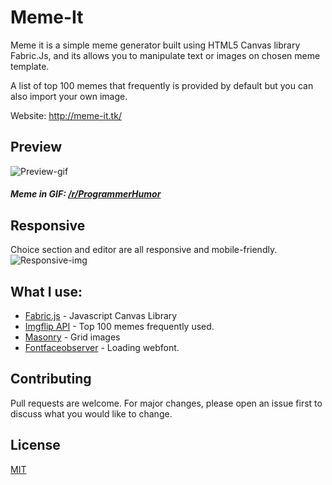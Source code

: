 # Meme-It
Meme it is a simple meme generator built using HTML5 Canvas library Fabric.Js, and its allows you to manipulate text or images on chosen meme template.

A list of top 100 memes that frequently is provided by default but you can also import your own image.

Website: http://meme-it.tk/

## Preview
![Preview-gif](https://raw.githubusercontent.com/Abdelwahab07/Meme-It/master/img/meme-gen.gif)
##### Meme in GIF: [/r/ProgrammerHumor](https://www.reddit.com/r/ProgrammerHumor/comments/covgb5/lamo/)


## Responsive
Choice section and editor are all responsive and mobile-friendly.
![Responsive-img](https://raw.githubusercontent.com/Abdelwahab07/Meme-It/master/img/responsive.png)


## What I use:
- [Fabric.js](https://github.com/fabricjs/fabric.js) - Javascript Canvas Library
- [Imgflip API](https://imgflip.com/api) - Top 100 memes frequently used.
- [Masonry](https://github.com/desandro/masonry) - Grid images
- [Fontfaceobserver](https://github.com/bramstein/fontfaceobserver) -  Loading webfont.


## Contributing
Pull requests are welcome. For major changes, please open an issue first to discuss what you would like to change.

## License
[MIT](https://github.com/Abdelwahab07/Meme-It/blob/master/LICENSE)
